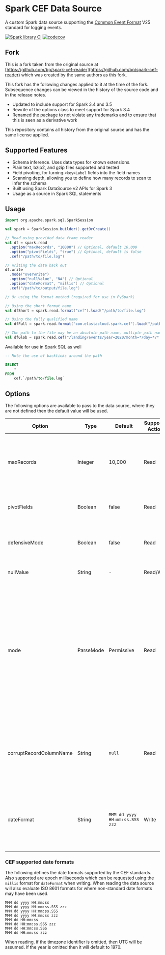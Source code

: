 # Spark CEF Data Source

A custom Spark data source supporting the [Common Event Format](https://support.citrix.com/article/CTX136146) V25
standard for logging events.

[![Spark library CI](https://github.com/elastacloud/spark-cef-reader/actions/workflows/main.yml/badge.svg)](https://github.com/elastacloud/spark-cef-reader/actions/workflows/main.yml)
[![codecov](https://codecov.io/gh/elastacloud/spark-cef-reader/graph/badge.svg?token=T0FBFZRK7S)](https://codecov.io/gh/elastacloud/spark-cef-reader)

## Fork

This is a fork taken from the original source at [https://github.com/bp/spark-cef-reader](https://github.com/bp/spark-cef-reader)
which was created by the same authors as this fork.

This fork has the following changes applied to it at the time of the fork. Subsequence changes can be viewed
in the history of the source code and in the release notes.

* Updated to include support for Spark 3.4 and 3.5
* Rewrite of the options class to meet support for Spark 3.4
* Renamed the package to not violate any trademarks and to ensure that this is seen as a derivative work

This repository contains all history from the original source and has the same license applied.

## Supported Features

* Schema inference. Uses data types for known extensions.
* Plain text, bzip2, and gzip files supported and tested
* Field pivoting, for turning `<key>Label` fields into the field names
* Scanning depth, allowing you to define how many records to scan to infer the schema
* Built using Spark DataSource v2 APIs for Spark 3
* Usage as a source in Spark SQL statements

## Usage

```scala
import org.apache.spark.sql.SparkSession

val spark = SparkSession.builder().getOrCreate()

// Read using provided data frame reader
val df = spark.read
  .option("maxRecords", "10000") // Optional, default 10,000
  .option("pivotFields", "true") // Optional, default is false
  .cef("/path/to/file.log")

// Writing the data back out
df.write
  .mode("overwrite")
  .option("nullValue", "NA") // Optional
  .option("dateFormat", "millis") // Optional
  .cef("/path/to/output/file.log")

// Or using the format method (required for use in PySpark)

// Using the short format name
val dfShort = spark.read.format("cef").load("/path/to/file.log")

// Using the fully qualified name
val dfFull = spark.read.format("com.elastacloud.spark.cef").load("/path/to/file.log")

// The path to the file may be an absolute path name, multiple path names, or a glob pattern.
val dfGlob = spark.read.cef("/landing/events/year=2020/month=*/day=*/*.log.gz")
```

Available for use in Spark SQL as well

```sql
-- Note the use of backticks around the path

SELECT
    *
FROM
    cef.`/path/to/file.log`
```

## Options

The following options are available to pass to the data source, where they are not defined then the default value
will be used.

| Option                  | Type      | Default                        | Supported Actions | Purpose                                                                                                                                                                                                                                                                                                                                                                                                                                                                            |
|-------------------------|-----------|--------------------------------|-------------------|------------------------------------------------------------------------------------------------------------------------------------------------------------------------------------------------------------------------------------------------------------------------------------------------------------------------------------------------------------------------------------------------------------------------------------------------------------------------------------|
| maxRecords              | Integer   | 10,000                         | Read              | The number of records to scan when inferring the schema. The data source will keep scanning until either the maximum number of records have been reached or there are no more files to scan.                                                                                                                                                                                                                                                                                       |
| pivotFields             | Boolean   | false                          | Read              | Scans for field pairs in the format of `key=value keyLabel=OtherKey` and pivots the data to `OtherKey=value`.                                                                                                                                                                                                                                                                                                                                                                      |
| defensiveMode           | Boolean   | false                          | Read              | Used if a feed is known to violate the CEF spec. Adds overhead to the parsing so only use when there are known violations.                                                                                                                                                                                                                                                                                                                                                         |
| nullValue               | String    | `-`                            | Read/Write        | A value used in the CEF records which should be parsed as a `null` value.                                                                                                                                                                                                                                                                                                                                                                                                          |
| mode                    | ParseMode | Permissive                     | Read              | Permitted values are `permissive`, `dropmalformed` and `failfast`. When used in `FailFast` mode the parser will throw an error on the first record exception found. When used in `Permissive` mode it will attempt to parse as much of the record as possible, with `null` values used for all other values. Using `dropmalformed` will simply drop any malformed records from the result. `Permissive` mode may be used in combination with the `corruptRecordColumnName` option. |
| corruptRecordColumnName | String    | `null`                         | Read              | When used with `Permissive` mode the full record is stored in a column with the name provided. If null is provided then the full record is discarded. By providing a name the data source will append a column to the inferred schema.                                                                                                                                                                                                                                             |
| dateFormat              | String    | `MMM dd yyyy HH:mm:ss.SSS zzz` | Write             | When writing data this option defines the format time use for timestamp values. The data source will check against CEF valid formats. Alternatively use `millis` to output using milliseconds from the epoch                                                                                                                                                                                                                                                                       |

### CEF supported date formats

The following defines the date formats supported by the CEF standards. Also supported are epoch milliseconds which can 
be requested using the `millis` format for `dateFormat` when writing. When reading the data source will also evaluate
ISO 8601 formats for where non-standard date formats may have been used.

    MMM dd yyyy HH:mm:ss
    MMM dd yyyy HH:mm:ss.SSS zzz
    MMM dd yyyy HH:mm:ss.SSS
    MMM dd yyyy HH:mm:ss zzz
    MMM dd HH:mm:ss
    MMM dd HH:mm:ss.SSS zzz
    MMM dd HH:mm:ss.SSS
    MMM dd HH:mm:ss zzz

When reading, if the timezone identifier is omitted, then UTC will be assumed. If the year is omitted then it will
default to 1970.
